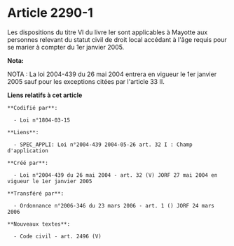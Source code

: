 # Article 2290-1

Les dispositions du titre VI du livre Ier sont applicables à Mayotte aux personnes relevant du statut civil de droit local
accédant à l'âge requis pour se marier à compter du 1er janvier 2005.

**Nota:**

NOTA : La loi 2004-439 du 26 mai 2004 entrera en vigueur le 1er janvier 2005 sauf pour les exceptions citées par l'article 33
II.

**Liens relatifs à cet article**

	**Codifié par**:

	  - Loi n°1804-03-15

	**Liens**:

	  - SPEC_APPLI: Loi n°2004-439 2004-05-26 art. 32 I : Champ d'application

	**Créé par**:

	  - Loi n°2004-439 du 26 mai 2004 - art. 32 (V) JORF 27 mai 2004 en vigueur le 1er janvier 2005

	**Transféré par**:

	  - Ordonnance n°2006-346 du 23 mars 2006 - art. 1 () JORF 24 mars 2006

	**Nouveaux textes**:

	  - Code civil - art. 2496 (V)
